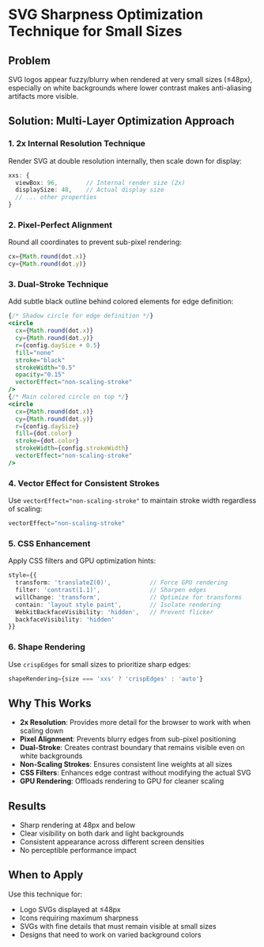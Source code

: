 # SVG Sharpness Optimization Technique for Small Sizes

## Problem
SVG logos appear fuzzy/blurry when rendered at very small sizes (≤48px), especially on white backgrounds where lower contrast makes anti-aliasing artifacts more visible.

## Solution: Multi-Layer Optimization Approach

### 1. **2x Internal Resolution Technique**
Render SVG at double resolution internally, then scale down for display:
```typescript
xxs: { 
  viewBox: 96,        // Internal render size (2x)
  displaySize: 48,    // Actual display size
  // ... other properties
}
```

### 2. **Pixel-Perfect Alignment**
Round all coordinates to prevent sub-pixel rendering:
```typescript
cx={Math.round(dot.x)}
cy={Math.round(dot.y)}
```

### 3. **Dual-Stroke Technique** 
Add subtle black outline behind colored elements for edge definition:
```jsx
{/* Shadow circle for edge definition */}
<circle
  cx={Math.round(dot.x)}
  cy={Math.round(dot.y)}
  r={config.daySize + 0.5}
  fill="none"
  stroke="black"
  strokeWidth="0.5"
  opacity="0.15"
  vectorEffect="non-scaling-stroke"
/>
{/* Main colored circle on top */}
<circle
  cx={Math.round(dot.x)}
  cy={Math.round(dot.y)}
  r={config.daySize}
  fill={dot.color}
  stroke={dot.color}
  strokeWidth={config.strokeWidth}
  vectorEffect="non-scaling-stroke"
/>
```

### 4. **Vector Effect for Consistent Strokes**
Use `vectorEffect="non-scaling-stroke"` to maintain stroke width regardless of scaling:
```jsx
vectorEffect="non-scaling-stroke"
```

### 5. **CSS Enhancement**
Apply CSS filters and GPU optimization hints:
```typescript
style={{ 
  transform: 'translateZ(0)',           // Force GPU rendering
  filter: 'contrast(1.1)',              // Sharpen edges
  willChange: 'transform',              // Optimize for transforms
  contain: 'layout style paint',        // Isolate rendering
  WebkitBackfaceVisibility: 'hidden',   // Prevent flicker
  backfaceVisibility: 'hidden'
}}
```

### 6. **Shape Rendering**
Use `crispEdges` for small sizes to prioritize sharp edges:
```jsx
shapeRendering={size === 'xxs' ? 'crispEdges' : 'auto'}
```

## Why This Works

- **2x Resolution**: Provides more detail for the browser to work with when scaling down
- **Pixel Alignment**: Prevents blurry edges from sub-pixel positioning
- **Dual-Stroke**: Creates contrast boundary that remains visible even on white backgrounds
- **Non-Scaling Strokes**: Ensures consistent line weights at all sizes
- **CSS Filters**: Enhances edge contrast without modifying the actual SVG
- **GPU Rendering**: Offloads rendering to GPU for cleaner scaling

## Results
- Sharp rendering at 48px and below
- Clear visibility on both dark and light backgrounds
- Consistent appearance across different screen densities
- No perceptible performance impact

## When to Apply
Use this technique for:
- Logo SVGs displayed at ≤48px
- Icons requiring maximum sharpness
- SVGs with fine details that must remain visible at small sizes
- Designs that need to work on varied background colors